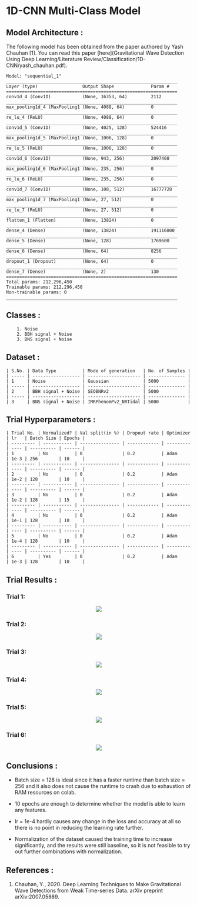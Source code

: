 # 1D-CNN Multi-Class Model

## Model Architecture :
The following model has been obtained from the paper authored by Yash Chauhan [1]. You can read this paper [here](Gravitational Wave Detection Using Deep Learning/Literature Review/Classification/1D-CNN/yash_chauhan.pdf).
``` 
Model: "sequential_1"
_________________________________________________________________
Layer (type)                 Output Shape              Param #   
=================================================================
conv1d_4 (Conv1D)            (None, 16353, 64)         2112      
_________________________________________________________________
max_pooling1d_4 (MaxPooling1 (None, 4088, 64)          0         
_________________________________________________________________
re_lu_4 (ReLU)               (None, 4088, 64)          0         
_________________________________________________________________
conv1d_5 (Conv1D)            (None, 4025, 128)         524416    
_________________________________________________________________
max_pooling1d_5 (MaxPooling1 (None, 1006, 128)         0         
_________________________________________________________________
re_lu_5 (ReLU)               (None, 1006, 128)         0         
_________________________________________________________________
conv1d_6 (Conv1D)            (None, 943, 256)          2097408   
_________________________________________________________________
max_pooling1d_6 (MaxPooling1 (None, 235, 256)          0         
_________________________________________________________________
re_lu_6 (ReLU)               (None, 235, 256)          0         
_________________________________________________________________
conv1d_7 (Conv1D)            (None, 108, 512)          16777728  
_________________________________________________________________
max_pooling1d_7 (MaxPooling1 (None, 27, 512)           0         
_________________________________________________________________
re_lu_7 (ReLU)               (None, 27, 512)           0         
_________________________________________________________________
flatten_1 (Flatten)          (None, 13824)             0         
_________________________________________________________________
dense_4 (Dense)              (None, 13824)             191116800 
_________________________________________________________________
dense_5 (Dense)              (None, 128)               1769600   
_________________________________________________________________
dense_6 (Dense)              (None, 64)                8256      
_________________________________________________________________
dropout_1 (Dropout)          (None, 64)                0         
_________________________________________________________________
dense_7 (Dense)              (None, 2)                 130       
=================================================================
Total params: 212,296,450
Trainable params: 212,296,450
Non-trainable params: 0
_________________________________________________________________
```

## Classes :
```
    1. Noise 
    2. BBH signal + Noise
    3. BNS signal + Noise
```

## Dataset :
```
| S.No. | Data Type          | Mode of generation   | No. of Samples |
| ----- | ------------------ | -------------------- | -------------- |
| 1     | Noise              | Gaussian             | 5000           |
| ----- | ------------------ | -------------------- | -------------- |
| 2     | BBH signal + Noise | SEOBNRv2             | 5000           |
| ----- | ------------------ | -------------------- | -------------- |
| 3     | BNS signal + Noise | IMRPhenomPv2_NRTidal | 5000           |
```

## Trial Hyperparameters :
```
| Trial No. | Normalized? | Val split(in %) | Dropout rate | Optimizer | lr   | Batch Size | Epochs |
| --------- | ----------- | --------------- | ------------ | --------- | ---- | ---------- | ------ |
| 1         | No          | 0               | 0.2          | Adam      | 1e-3 | 256        | 10     |
| --------- | ----------- | --------------- | ------------ | --------- | ---- | ---------- | ------ |
| 2         | No          | 0               | 0.2          | Adam      | 1e-2 | 128        | 10     |
| --------- | ----------- | --------------- | ------------ | --------- | ---- | ---------- | ------ |
| 3         | No          | 0               | 0.2          | Adam      | 1e-2 | 128        | 15     |
| --------- | ----------- | --------------- | ------------ | --------- | ---- | ---------- | ------ |
| 4         | No          | 0               | 0.2          | Adam      | 1e-1 | 128        | 10     |
| --------- | ----------- | --------------- | ------------ | --------- | ---- | ---------- | ------ |
| 5         | No          | 0               | 0.2          | Adam      | 1e-4 | 128        | 10     |
| --------- | ----------- | --------------- | ------------ | --------- | ---- | ---------- | ------ |
| 6         | Yes         | 0               | 0.2          | Adam      | 1e-3 | 128        | 10     |
```

## Trial Results :
### Trial 1:
<p align="center"> <img src="screenshots/1dcnn_multi_class_model_11.png"> </p>

### Trial 2:
<p align="center"> <img src="screenshots/1dcnn_multi_class_model_12.png"> </p>

### Trial 3:
<p align="center"> <img src="screenshots/1dcnn_multi_class_model_13.png"> </p>

### Trial 4:
<p align="center"> <img src="screenshots/1dcnn_multi_class_model_14.png"> </p>

### Trial 5:
<p align="center"> <img src="screenshots/1dcnn_multi_class_model_15.png"> </p>

### Trial 6:
<p align="center"> <img src="screenshots/1dcnn_multi_class_model_16.png"> </p>

## Conclusions :

+ <p> Batch size = 128 is ideal since it has a faster runtime than batch size = 256 and it also does not cause the runtime  to crash due to exhaustion of RAM resources on colab. </p>
+ <p> 10 epochs are enough to determine whether the model is able to learn any features. </p>
+ <p> lr = 1e-4 hardly causes any change in the loss and accuracy at all so there is no point in reducing the learning rate further. </p>
+ <p> Normalization of the dataset caused the training time to increase significantly, and the results were still baseline, so it is not feasible to try out further combinations with normalization. </p>

## References :
1. <p>Chauhan, Y., 2020. Deep Learning Techniques to Make Gravitational Wave Detections from Weak Time-series Data. arXiv preprint arXiv:2007.05889.</p>


